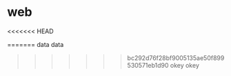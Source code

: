 # web
<<<<<<< HEAD
<!DOCTYPE HTML>
=======
data data
>>>>>>> bc292d76f28bf9005135ae50f899530571eb1d90
okey okey